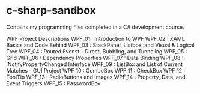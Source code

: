 # c-sharp-sandbox
Contains my programming files completed in a C# development course.

WPF Project Descriptions
  WPF_01 : Introduction to WPF
  WPF_02 : XAML Basics and Code Behind
  WPF_03 : StackPanel, Listbox, and Visual & Logical Tree
  WPF_04 : Routed Evenst - Direct, Bubbling, and Tunneling
  WPF_05 : Grid
  WPF_06 : Dependency Properties
  WPF_07 : Data Binding
  WPF_08 : INotifyPropertyChanged Interface
  WPF_09 : ListBox and List of Current Matches - GUI Project
  WPF_10 : ComboBox
  WPF_11 : CheckBox
  WPF_12 : ToolTip
  WPF_13 : RadioButtons and Images
  WPF_14 : Property, Data, and Event Triggers
  WPF_15 : PasswordBox
